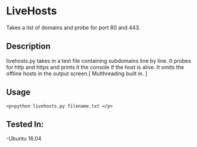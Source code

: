 # LiveHosts
Takes a list of domains and probe for port 80 and 443.

## Description

livehosts.py takes in a text file containing subdomains line by line. It probes for http and https and prints it the console if the host is alive. It omits the offline hosts in the output screen.[ Multhreading built in. ]


## Usage
```
<p>python livehosts.py filename.txt </p>
```

## Tested In:
  -Ubuntu 16.04
